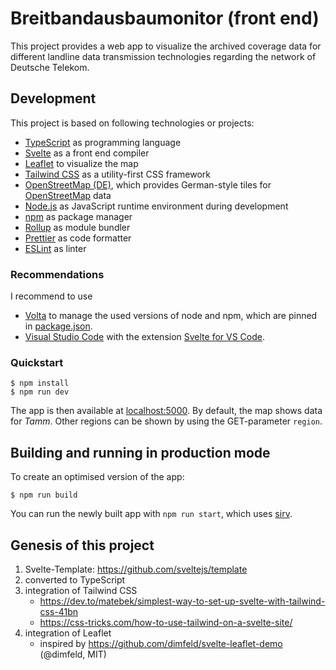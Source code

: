 # Breitbandausbaumonitor (front end)

This project provides a web app to visualize the archived coverage data for different landline data transmission technologies regarding the network of Deutsche Telekom.

## Development

This project is based on following technologies or projects:

-   [TypeScript](https://www.typescriptlang.org/) as programming language
-   [Svelte](https://svelte.dev/) as a front end compiler
-   [Leaflet](https://leafletjs.com/) to visualize the map
-   [Tailwind CSS](https://tailwindcss.com/) as a utility-first CSS framework
-   [OpenStreetMap (DE)](https://openstreetmap.de/), which provides German-style tiles for [OpenStreetMap](https://www.openstreetmap.org) data
-   [Node.js](https://nodejs.org/en/) as JavaScript runtime environment during development
-   [npm](https://www.npmjs.com/) as package manager
-   [Rollup](https://rollupjs.org/) as module bundler
-   [Prettier](https://prettier.io/) as code formatter
-   [ESLint](https://eslint.org/) as linter

### Recommendations

I recommend to use

-   [Volta](https://volta.sh/) to manage the used versions of node and npm, which are pinned in [package.json](package.json).
-   [Visual Studio Code](https://code.visualstudio.com/) with the extension [Svelte for VS Code](https://marketplace.visualstudio.com/items?itemName=svelte.svelte-vscode).

### Quickstart

```console
$ npm install
$ npm run dev
```

The app is then available at [localhost:5000](http://localhost:5000).
By default, the map shows data for _Tamm_.
Other regions can be shown by using the GET-parameter `region`.

## Building and running in production mode

To create an optimised version of the app:

```console
$ npm run build
```

You can run the newly built app with `npm run start`, which uses [sirv](https://github.com/lukeed/sirv).

## Genesis of this project

1. Svelte-Template: https://github.com/sveltejs/template
1. converted to TypeScript
1. integration of Tailwind CSS
    - https://dev.to/matebek/simplest-way-to-set-up-svelte-with-tailwind-css-41bn
    - https://css-tricks.com/how-to-use-tailwind-on-a-svelte-site/
1. integration of Leaflet
    - inspired by https://github.com/dimfeld/svelte-leaflet-demo (@dimfeld, MIT)

